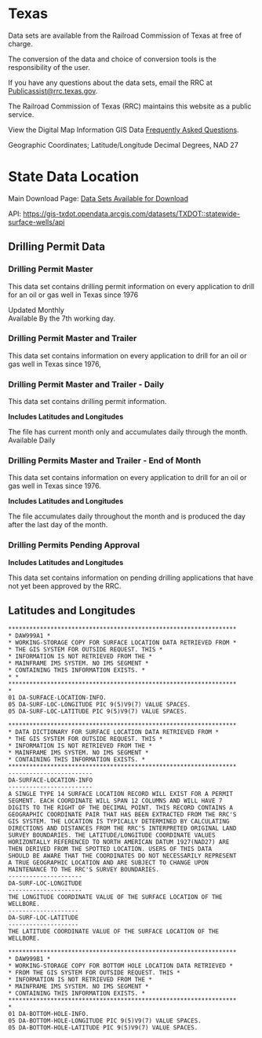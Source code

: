 # Texas

Data sets are available from the Railroad Commission of Texas at free of charge.

The conversion of the data and choice of conversion tools is the responsibility of the user.

If you have any questions about the data sets, email the RRC at [Publicassist@rrc.texas.gov](mailto:publicassist@rrc.texas.gov).

The Railroad Commission of Texas (RRC) maintains this website as a public service.

View the Digital Map Information GIS Data [Frequently Asked Questions](https://www.rrc.state.tx.us/about-us/faqs/general-faq/digital-map-information-gis-data/).

Geographic Coordinates; Latitude/Longitude Decimal Degrees, NAD 27

# State Data Location

Main Download Page: [Data Sets Available for Download](https://www.rrc.state.tx.us/resource-center/research/data-sets-available-for-download/)

API: https://gis-txdot.opendata.arcgis.com/datasets/TXDOT::statewide-surface-wells/api

## Drilling Permit Data

### Drilling Permit Master

This data set contains drilling permit information on every application to drill for an oil or gas well in Texas since 1976

Updated Monthly\
Available By the 7th working day.

### Drilling Permit Master and Trailer

This data set contains information on every application to drill for an oil or gas well in Texas since 1976,

### Drilling Permit Master and Trailer - Daily

This data set contains drilling permit information.

**Includes Latitudes and Longitudes**

The file has current month only and accumulates daily through the month. Available Daily

### Drilling Permits Master and Trailer - End of Month

This data set contains information on every application to drill for an oil or gas well in Texas since 1976.

**Includes Latitudes and Longitudes**

The file accumulates daily throughout the month and is produced the day after the last day of the month.

### Drilling Permits Pending Approval

**Includes Latitudes and Longitudes**

This data set contains information on pending drilling applications that have not yet been approved by the RRC.

## Latitudes and Longitudes

```
*****************************************************************
* DAW999A1 *
* WORKING-STORAGE COPY FOR SURFACE LOCATION DATA RETRIEVED FROM *
* THE GIS SYSTEM FOR OUTSIDE REQUEST. THIS *
* INFORMATION IS NOT RETRIEVED FROM THE *
* MAINFRAME IMS SYSTEM. NO IMS SEGMENT *
* CONTAINING THIS INFORMATION EXISTS. *
* *
*****************************************************************
*
01 DA-SURFACE-LOCATION-INFO.
05 DA-SURF-LOC-LONGITUDE PIC 9(5)V9(7) VALUE SPACES.
05 DA-SURF-LOC-LATITUDE PIC 9(5)V9(7) VALUE SPACES.
```

```
*****************************************************************
* DATA DICTIONARY FOR SURFACE LOCATION DATA RETRIEVED FROM *
* THE GIS SYSTEM FOR OUTSIDE REQUEST. THIS *
* INFORMATION IS NOT RETRIEVED FROM THE *
* MAINFRAME IMS SYSTEM. NO IMS SEGMENT *
* CONTAINING THIS INFORMATION EXISTS. *
*****************************************************************
------------------------
DA-SURFACE-LOCATION-INFO
------------------------
A SINGLE TYPE 14 SURFACE LOCATION RECORD WILL EXIST FOR A PERMIT
SEGMENT. EACH COORDINATE WILL SPAN 12 COLUMNS AND WILL HAVE 7
DIGITS TO THE RIGHT OF THE DECIMAL POINT. THIS RECORD CONTAINS A
GEOGRAPHIC COORDINATE PAIR THAT HAS BEEN EXTRACTED FROM THE RRC'S
GIS SYSTEM. THE LOCATION IS TYPICALLY DETERMINED BY CALCULATING
DIRECTIONS AND DISTANCES FROM THE RRC'S INTERPRETED ORIGINAL LAND
SURVEY BOUNDARIES. THE LATITUDE/LONGITUDE COORDINATE VALUES
HORIZONTALLY REFERENCED TO NORTH AMERICAN DATUM 1927(NAD27) ARE
THEN DERIVED FROM THE SPOTTED LOCATION. USERS OF THIS DATA
SHOULD BE AWARE THAT THE COORDINATES DO NOT NECESSARILY REPRESENT
A TRUE GEOGRAPHIC LOCATION AND ARE SUBJECT TO CHANGE UPON
MAINTENANCE TO THE RRC'S SURVEY BOUNDARIES.
---------------------
DA-SURF-LOC-LONGITUDE
---------------------
THE LONGITUDE COORDINATE VALUE OF THE SURFACE LOCATION OF THE
WELLBORE.
--------------------
DA-SURF-LOC-LATITUDE
--------------------
THE LATITUDE COORDINATE VALUE OF THE SURFACE LOCATION OF THE
WELLBORE.
```

```
*****************************************************************
* DAW999B1 *
* WORKING-STORAGE COPY FOR BOTTOM HOLE LOCATION DATA RETRIEVED *
* FROM THE GIS SYSTEM FOR OUTSIDE REQUEST. THIS *
* INFORMATION IS NOT RETRIEVED FROM THE *
* MAINFRAME IMS SYSTEM. NO IMS SEGMENT *
* CONTAINING THIS INFORMATION EXISTS. *
*****************************************************************
*
01 DA-BOTTOM-HOLE-INFO.
05 DA-BOTTOM-HOLE-LONGITUDE PIC 9(5)V9(7) VALUE SPACES.
05 DA-BOTTOM-HOLE-LATITUDE PIC 9(5)V9(7) VALUE SPACES.
```
